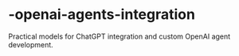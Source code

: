 # -openai-agents-integration
Practical models for ChatGPT integration and custom OpenAI agent development.
